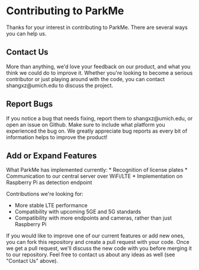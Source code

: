 # Contributing to ParkMe #
Thanks for your interest in contributing to ParkMe. There are several ways you can help us.

<h2> Contact Us </h2>
More than anything, we'd love your feedback on our product, and what you think we could do to improve it. Whether you're looking to become a serious contributor or just playing around with the code, you can contact shangxz@umich.edu to discuss the project.

<h2> Report Bugs </h2>
If you notice a bug that needs fixing, report them to shangxz@umich.edu, or open an issue on Github. Make sure to include what platform you experienced the bug on. We greatly appreciate bug reports as every bit of information helps to improve the product!

<h2> Add or Expand Features </h2>
What ParkMe has implemented currently:
* Recognition of license plates
* Communication to our central server over WiFi/LTE
* Implementation on Raspberry Pi as detection endpoint

Contributions we're looking for:
* More stable LTE performance
* Compatibility with upcoming 5GE and 5G standards
* Compatibility with more endpoints and cameras, rather than just Raspberry Pi

If you would like to improve one of our current features or add new ones, you can fork this repository and create a pull request with your code. Once we get a pull request, we'll discuss the new code with you before merging it to our repository. Feel free to contact us about any ideas as well (see "Contact Us" above).
